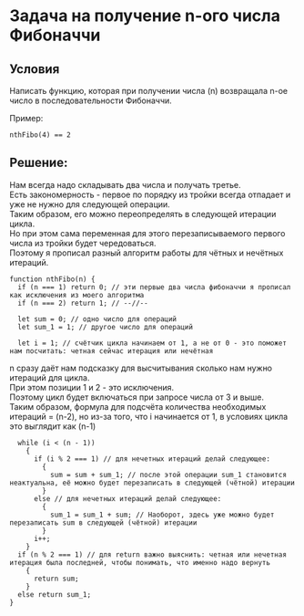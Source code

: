 # Задача на получение n-ого числа Фибоначчи

## Условия

Написать функцию, которая при получении числа (n) возвращала n-ое число в последовательности Фибоначчи.

Пример:
```
nthFibo(4) == 2
```

## Решение:

Нам всегда надо складывать два числа и получать третье.  
Есть закономерность - первое по порядку из тройки всегда отпадает и уже не нужно для следующей операции.  
Таким образом, его можно переопределять в следующей итерации цикла.  
Но при этом сама переменная для этого перезаписываемого первого числа из тройки будет чередоваться.  
Поэтому я прописал разный алгоритм работы для чётных и нечётных итераций.

```  
function nthFibo(n) {
  if (n === 1) return 0; // эти первые два числа фибоначчи я прописал как исключения из моего алгоритма
  if (n === 2) return 1; // --//--
  
  let sum = 0; // одно число для операций
  let sum_1 = 1; // другое число для операций
  
  let i = 1; // счётчик цикла начинаем от 1, а не от 0 - это поможет нам посчитать: четная сейчас итерация или нечётная
```

n сразу даёт нам подсказку для высчитывания сколько нам нужно итераций для цикла.  
При этом позиции 1 и 2 - это исключения.  
Поэтому цикл будет включаться при запросе числа от 3 и выше.  
Таким образом, формула для подсчёта количества необходимых итераций = (n-2),
но из-за того, что i начинается от 1, в условиях цикла это выглядит как (n-1)
  
```
  while (i < (n - 1)) 
    {
      if (i % 2 === 1) // для нечетных итераций делай следующее:
        {
          sum = sum + sum_1; // после этой операции sum_1 становится неактуальна, её можно будет перезаписать в следующей (чётной) итерации
        }
      else // для нечетных итераций делай следующее: 
        {
          sum_1 = sum_1 + sum; // Наоборот, здесь уже можно будет перезаписать sum в следующей (чётной) итерации
        }
      i++;
    }
  if (n % 2 === 1) // для return важно выяснить: четная или нечетная итерация была последней, чтобы понимать, что именно надо вернуть
    {
      return sum;
    }
  else return sum_1;
}
```
